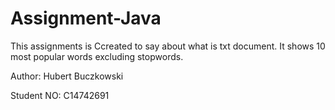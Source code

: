 # Assignment-Java

This assignments is Ccreated to say about what is txt document. It shows 10 most popular words excluding stopwords.

Author: Hubert Buczkowski

Student NO: C14742691
